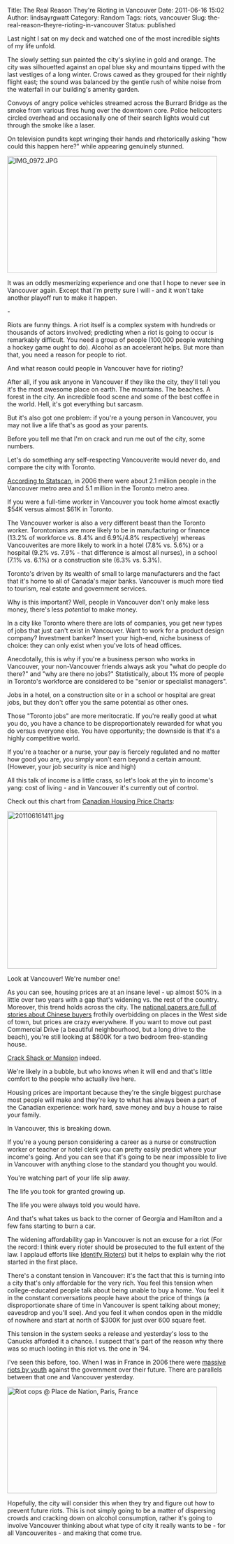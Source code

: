 Title: The Real Reason They're Rioting in Vancouver
Date: 2011-06-16 15:02
Author: lindsayrgwatt
Category: Random
Tags: riots, vancouver
Slug: the-real-reason-theyre-rioting-in-vancouver
Status: published

Last night I sat on my deck and watched one of the most incredible sights of my life unfold.

The slowly setting sun painted the city's skyline in gold and orange. The city was silhouetted against an opal blue sky and mountains tipped with the last vestiges of a long winter. Crows cawed as they grouped for their nightly flight east; the sound was balanced by the gentle rush of white noise from the waterfall in our building's amenity garden.

Convoys of angry police vehicles streamed across the Burrard Bridge as the smoke from various fires hung over the downtown core. Police helicopters circled overhead and occasionally one of their search lights would cut through the smoke like a laser.

On television pundits kept wringing their hands and rhetorically asking "how could this happen here?" while appearing genuinely stunned.

<img src="{static}/images/2011/06/IMG_0972.jpg" width="480" height="267" alt="IMG_0972.JPG" />

It was an oddly mesmerizing experience and one that I hope to never see in Vancouver again. Except that I'm pretty sure I will - and it won't take another playoff run to make it happen.

\-

Riots are funny things. A riot itself is a complex system with hundreds or thousands of actors involved; predicting when a riot is going to occur is remarkably difficult. You need a group of people (100,000 people watching a hockey game ought to do). Alcohol as an accelerant helps. But more than that, you need a reason for people to riot.

And what reason could people in Vancouver have for rioting?

After all, if you ask anyone in Vancouver if they like the city, they'll tell you it's the most awesome place on earth. The mountains. The beaches. A forest in the city. An incredible food scene and some of the best coffee in the world. Hell, it's got everything but sarcasm.

But it's also got one problem: if you're a young person in Vancouver, you may not live a life that's as good as your parents.

Before you tell me that I'm on crack and run me out of the city, some numbers.

Let's do something any self-respecting Vancouverite would never do, and compare the city with Toronto.

[According to Statscan](http://www12.statcan.ca/census-recensement/2006/rt-td/lbr-tra-eng.cfm), in 2006 there were about 2.1 million people in the Vancouver metro area and 5.1 million in the Toronto metro area.

If you were a full-time worker in Vancouver you took home almost exactly $54K versus almost $61K in Toronto.

The Vancouver worker is also a very different beast than the Toronto worker. Torontonians are more likely to be in manufacturing or finance (13.2% of workforce vs. 8.4% and 6.9%/4.8% respectively) whereas Vancouverites are more likely to work in a hotel (7.8% vs. 5.6%) or a hospital (9.2% vs. 7.9% - that difference is almost all nurses), in a school (7.1% vs. 6.1%) or a construction site (6.3% vs. 5.3%).

Toronto's driven by its wealth of small to large manufacturers and the fact that it's home to all of Canada's major banks. Vancouver is much more tied to tourism, real estate and government services.

Why is this important? Well, people in Vancouver don't only make less money, there's less *potential* to make money.

In a city like Toronto where there are lots of companies, you get new types of jobs that just can't exist in Vancouver. Want to work for a product design company? Investment banker? Insert your high-end, niche business of choice: they can only exist when you've lots of head offices.

Anecdotally, this is why if you're a business person who works in Vancouver, your non-Vancouver friends always ask you "what do people do there?" and "why are there no jobs?" Statistically, about 1% more of people in Toronto's workforce are considered to be "senior or specialist managers".

Jobs in a hotel, on a construction site or in a school or hospital are great jobs, but they don't offer you the same potential as other ones.

Those "Toronto jobs" are more meritocratic. If you're really good at what you do, you have a chance to be disproportionately rewarded for what you do versus everyone else. You have opportunity; the downside is that it's a highly competitive world.

If you're a teacher or a nurse, your pay is fiercely regulated and no matter how good you are, you simply won't earn beyond a certain amount. (However, your job security is nice and high)

All this talk of income is a little crass, so let's look at the yin to income's yang: cost of living - and in Vancouver it's currently out of control.

Check out this chart from [Canadian Housing Price Charts](http://www.chpc.biz/Major_Cities_Chart.htm):

<img src="{static}/images/2011/06/201106161411.jpg" width="480" height="360" alt="201106161411.jpg" />

Look at Vancouver! We're number one!

As you can see, housing prices are at an insane level - up almost 50% in a little over two years with a gap that's widening vs. the rest of the country. Moreover, this trend holds across the city. The [national papers are full of stories about Chinese buyers](http://www.theglobeandmail.com/report-on-business/economy/housing/foreign-buyers-buoy-vancouver-housing/article1997038/) frothily overbidding on places in the West side of town, but prices are crazy everywhere. If you want to move out past Commercial Drive (a beautiful neighbourhood, but a long drive to the beach), you're still looking at $800K for a two bedroom free-standing house.

[Crack Shack or Mansion](http://www.crackshackormansion.com/part2.html) indeed.

We're likely in a bubble, but who knows when it will end and that's little comfort to the people who actually live here.

Housing prices are important because they're the single biggest purchase most people will make and they're key to what has always been a part of the Canadian experience: work hard, save money and buy a house to raise your family.

In Vancouver, this is breaking down.

If you're a young person considering a career as a nurse or construction worker or teacher or hotel clerk you can pretty easily predict where your income's going. And you can see that it's going to be near impossible to live in Vancouver with anything close to the standard you thought you would.

You're watching part of your life slip away.

The life you took for granted growing up.

The life you were always told you would have.

And that's what takes us back to the corner of Georgia and Hamilton and a few fans starting to burn a car.

The widening affordability gap in Vancouver is not an excuse for a riot (For the record: I think every rioter should be prosecuted to the full extent of the law. I applaud efforts like [Identify Rioters](http://www.identifyrioters.com)) but it helps to explain why the riot started in the first place.

There's a constant tension in Vancouver: it's the fact that this is turning into a city that's only affordable for the very rich. You feel this tension when college-educated people talk about being unable to buy a home. You feel it in the constant conversations people have about the price of things (a disproportionate share of time in Vancouver is spent talking about money; eavesdrop and you'll see). And you feel it when condos open in the middle of nowhere and start at north of $300K for just over 600 square feet.

This tension in the system seeks a release and yesterday's loss to the Canucks afforded it a chance. I suspect that's part of the reason why there was so much looting in this riot vs. the one in '94.

I've seen this before, too. When I was in France in 2006 there were [massive riots by youth](http://en.wikipedia.org/wiki/2006_youth_protests_in_France) against the government over their future. There are parallels between that one and Vancouver yesterday.

<img src="{static}/images/2011/06/IMG_2867_1.jpg" width="480" height="243" alt="Riot cops @ Place de Nation, Paris, France" />

Hopefully, the city will consider this when they try and figure out how to prevent future riots. This is not simply going to be a matter of dispersing crowds and cracking down on alcohol consumption, rather it's going to involve Vancouver thinking about what type of city it really wants to be - for all Vancouverites - and making that come true.
